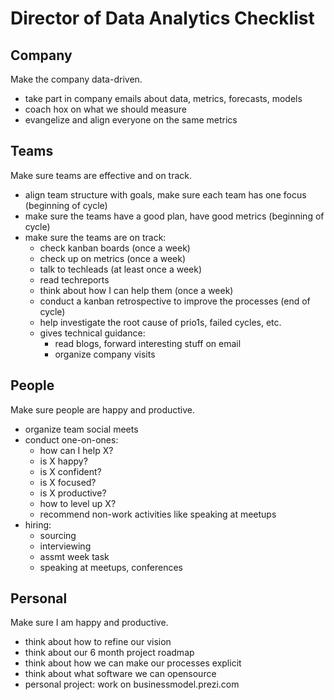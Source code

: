 Director of Data Analytics Checklist
====================================

Company
-------

Make the company data-driven.

* take part in company emails about data, metrics, forecasts, models
* coach hox on what we should measure
* evangelize and align everyone on the same metrics

Teams
--------------

Make sure teams are effective and on track.

* align team structure with goals, make sure each team has one focus (beginning of cycle)
* make sure the teams have a good plan, have good metrics (beginning of cycle)
* make sure the teams are on track:
    * check kanban boards (once a week)
    * check up on metrics (once a week)
    * talk to techleads (at least once a week)
    * read techreports
    * think about how I can help them (once a week)
    * conduct a kanban retrospective to improve the processes (end of cycle)
    * help investigate the root cause of prio1s, failed cycles, etc.
    * gives technical guidance:
        * read blogs, forward interesting stuff on email
        * organize company visits

People
------

Make sure people are happy and productive.

* organize team social meets
* conduct one-on-ones:
    * how can I help X?
    * is X happy?
    * is X confident?
    * is X focused?
    * is X productive?
    * how to level up X?
    * recommend non-work activities like speaking at meetups
* hiring:
    * sourcing
    * interviewing
    * assmt week task
    * speaking at meetups, conferences

Personal
--------

Make sure I am happy and productive.

* think about how to refine our vision
* think about our 6 month project roadmap
* think about how we can make our processes explicit
* think about what software we can opensource
* personal project: work on businessmodel.prezi.com
